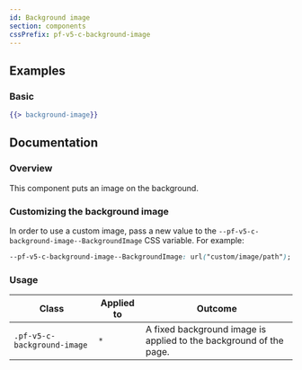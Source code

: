 ```yaml
---
id: Background image
section: components
cssPrefix: pf-v5-c-background-image
---
```


## Examples
### Basic
```hbs isFullscreen
{{> background-image}}
```

## Documentation

### Overview
This component puts an image on the background.

### Customizing the background image
In order to use a custom image, pass a new value to the `--pf-v5-c-background-image--BackgroundImage` CSS variable. For example:

```css
--pf-v5-c-background-image--BackgroundImage: url("custom/image/path");
```

### Usage
| Class | Applied to | Outcome |
| -- | -- | -- |
| `.pf-v5-c-background-image` | `*` |  A fixed background image is applied to the background of the page. |
